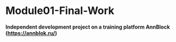 # Module01-Final-Work

**Independent development project on a training platform AnnBlock (https://annblok.ru/)**